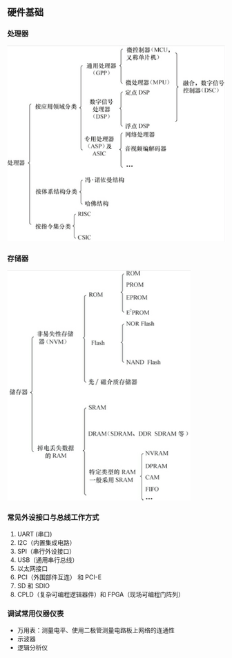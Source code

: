 ## 硬件基础

### 处理器

![](../img/processor.png)

### 存储器

![](../img/storage.png)

### 常见外设接口与总线工作方式

1. UART (串口)
2. I2C（内置集成电路）
3. SPI（串行外设接口）
4. USB（通用串行总线）
5. 以太网接口
6. PCI（外围部件互连） 和 PCI-E
7. SD 和 SDIO
8. CPLD（复杂可编程逻辑器件）和 FPGA（现场可编程门阵列） 

### 调试常用仪器仪表

- 万用表：测量电平、使用二极管测量电路板上网络的连通性
- 示波器
- 逻辑分析仪